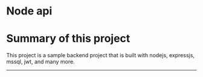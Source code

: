# Node api


# Summary of this project

This project is a sample backend project that is built with nodejs, expressjs, mssql, jwt, and many more. 

---